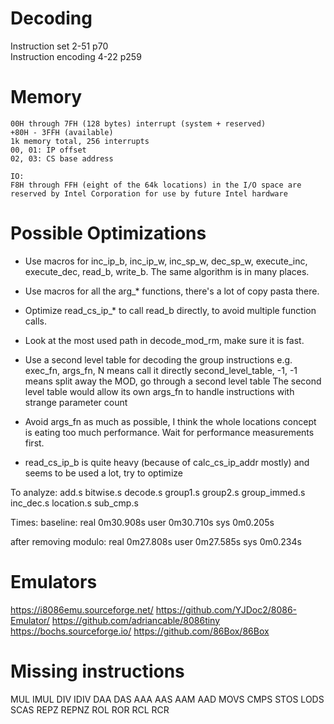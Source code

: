 Decoding
========

Instruction set 2-51 p70  
Instruction encoding 4-22 p259

Memory
======

```
00H through 7FH (128 bytes) interrupt (system + reserved)
+80H - 3FFH (available)
1k memory total, 256 interrupts
00, 01: IP offset
02, 03: CS base address
```

```
IO:
F8H through FFH (eight of the 64k locations) in the I/O space are reserved by Intel Corporation for use by future Intel hardware
```

Possible Optimizations
======================

- Use macros for inc_ip_b, inc_ip_w, inc_sp_w, dec_sp_w, execute_inc, execute_dec, read_b, write_b. The same algorithm is in many places.
- Use macros for all the arg_* functions, there's a lot of copy pasta there.
- Optimize read_cs_ip_* to call read_b directly, to avoid multiple function calls.
- Look at the most used path in decode_mod_rm, make sure it is fast.

- Use a second level table for decoding the group instructions
  e.g. exec_fn, args_fn, N           means call it directly
       second_level_table, -1, -1   means split away the MOD, go through a second level table
  The second level table would allow its own args_fn to handle instructions with strange parameter count

- Avoid args_fn as much as possible, I think the whole locations concept is eating too much performance.
  Wait for performance measurements first.
- read_cs_ip_b is quite heavy (because of calc_cs_ip_addr mostly) and seems to be used a lot, try to optimize

To analyze:
add.s
bitwise.s
decode.s
group1.s
group2.s
group_immed.s
inc_dec.s
location.s
sub_cmp.s

Times:
baseline:
real    0m30.908s
user    0m30.710s
sys     0m0.205s

after removing modulo:
real    0m27.808s
user    0m27.585s
sys     0m0.234s

Emulators
=========

https://i8086emu.sourceforge.net/
https://github.com/YJDoc2/8086-Emulator/
https://github.com/adriancable/8086tiny
https://bochs.sourceforge.io/
https://github.com/86Box/86Box


Missing instructions
====================

MUL IMUL DIV IDIV
DAA DAS AAA AAS AAM AAD
MOVS CMPS STOS LODS SCAS
REPZ REPNZ
ROL ROR RCL RCR
